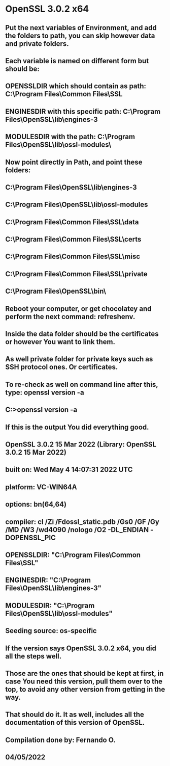# OpenSSL 3.0.2 x64

## Put the next variables of Environment, and add the folders to path, you can skip however data and private folders.
## Each variable is named on different form but should be:

## OPENSSLDIR which should contain as path: C:\Program Files\Common Files\SSL
## ENGINESDIR with this specific path: C:\Program Files\OpenSSL\lib\engines-3
## MODULESDIR with the path: C:\Program Files\OpenSSL\lib\ossl-modules\

## Now point directly in Path, and point these folders:

## C:\Program Files\OpenSSL\lib\engines-3
## C:\Program Files\OpenSSL\lib\ossl-modules
## C:\Program Files\Common Files\SSL\data
## C:\Program Files\Common Files\SSL\certs
## C:\Program Files\Common Files\SSL\misc
## C:\Program Files\Common Files\SSL\private
## C:\Program Files\OpenSSL\bin\

## Reboot your computer, or get chocolatey and perform the next command: refreshenv.
## Inside the data folder should be the certificates or however You want to link them.
## As well private folder for private keys such as SSH protocol ones. Or certificates.
## To re-check as well on command line after this, type: openssl version -a

## C:\>openssl version -a

## If this is the output You did everything good.
 
## OpenSSL 3.0.2 15 Mar 2022 (Library: OpenSSL 3.0.2 15 Mar 2022)

## built on: Wed May 4 14:07:31 2022 UTC
## platform: VC-WIN64A
## options: bn(64,64)
## compiler: cl /Zi /Fdossl_static.pdb /Gs0 /GF /Gy /MD /W3 /wd4090 /nologo /O2 -DL_ENDIAN -DOPENSSL_PIC
## OPENSSLDIR: "C:\Program Files\Common Files\SSL"
## ENGINESDIR: "C:\Program Files\OpenSSL\lib\engines-3"
## MODULESDIR: "C:\Program Files\OpenSSL\lib\ossl-modules"
## Seeding source: os-specific

## If the version says OpenSSL 3.0.2 x64, you did all the steps well.
## Those are the ones that should be kept at first, in case You need this version, pull them over to the top, to avoid any other version from getting in the way.
## That should do it. It as well, includes all the documentation of this version of OpenSSL.

## Compilation done by: Fernando O.
## 04/05/2022
